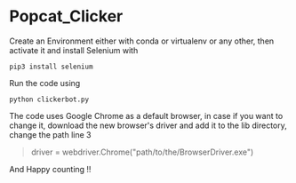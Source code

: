 # Popcat_Clicker

Create an Environment either with conda or virtualenv or any other, then activate it and install Selenium with

```pip3 install selenium```

Run the code using 

```python clickerbot.py```

The code uses Google Chrome as a default browser, in case if you want to change it, download the new browser's driver and add it to the lib directory, change the path line 3

> driver = webdriver.Chrome("path/to/the/BrowserDriver.exe")

And Happy counting !!
